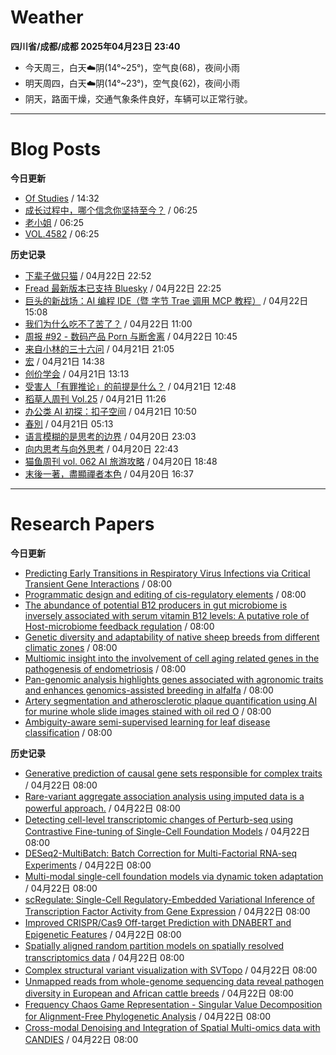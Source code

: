 # Weather
<!--qweather:start-->
**四川省/成都/成都 2025年04月23日 23:40**
- 今天周三，白天☁️阴(14°~25°)，空气良(68)，夜间小雨
- 明天周四，白天☁️阴(14°~23°)，空气良(62)，夜间小雨
- 阴天，路面干燥，交通气象条件良好，车辆可以正常行驶。
<!--qweather:end-->
---
# Blog Posts
<!--rss-blogs:start-->
**今日更新**
- [Of Studies](https://imzm.im/of-studies/) / 14:32
- [成长过程中，哪个信念你坚持至今？](http://m.wufazhuce.com/question/4346) / 06:25
- [老小姐](http://m.wufazhuce.com/article/6768) / 06:25
- [VOL.4582](http://m.wufazhuce.com/one/4734) / 06:25

**历史记录**
- [下辈子做只猫](https://geedea.pro/posts/%E4%B8%8B%E8%BE%88%E5%AD%90%E5%81%9A%E5%8F%AA%E7%8C%AB/) / 04月22日 22:52
- [Fread 最新版本已支持 Bluesky](https://zhangke.space/fread-%e6%9c%80%e6%96%b0%e7%89%88%e6%9c%ac%e5%b7%b2%e6%94%af%e6%8c%81-bluesky/?utm_source=rss&utm_medium=rss&utm_campaign=fread-%25e6%259c%2580%25e6%2596%25b0%25e7%2589%2588%25e6%259c%25ac%25e5%25b7%25b2%25e6%2594%25af%25e6%258c%2581-bluesky) / 04月22日 22:25
- [巨头的新战场：AI 编程 IDE（暨 字节 Trae 调用 MCP 教程）](http://www.ruanyifeng.com/blog/2025/04/trae-mcp.html) / 04月22日 15:08
- [我们为什么吃不了苦了？](https://onojyun.com/2025/04/22/%e6%88%91%e4%bb%ac%e4%b8%ba%e4%bb%80%e4%b9%88%e5%90%83%e4%b8%8d%e4%ba%86%e8%8b%a6%e4%ba%86%ef%bc%9f/) / 04月22日 11:00
- [周报 #92 - 数码产品 Porn 与断舍离](https://www.pseudoyu.com/posts/weekly_review_92) / 04月22日 10:45
- [来自小林的三十六问](https://blog.pursuitus.com/thirty-six-questions.html) / 04月21日 21:05
- [宏](https://geedea.pro/cards/%E5%AE%8F/) / 04月21日 14:38
- [创价学会](https://onojyun.com/2025/04/21/%e5%88%9b%e4%bb%b7%e5%ad%a6%e4%bc%9a/) / 04月21日 13:13
- [受害人「有罪推论」的前提是什么？](https://onojyun.com/2025/04/21/%e5%8f%97%e5%ae%b3%e4%ba%ba%e3%80%8c%e6%9c%89%e7%bd%aa%e6%8e%a8%e8%ae%ba%e3%80%8d%e7%9a%84%e5%89%8d%e6%8f%90%e6%98%af%e4%bb%80%e4%b9%88%ef%bc%9f/) / 04月21日 12:48
- [稻草人周刊 Vol.25](https://geedea.pro/posts/weekly/%E7%A8%BB%E8%8D%89%E4%BA%BA%E5%91%A8%E5%88%8A-vol-25/) / 04月21日 11:26
- [办公类 AI 初探：扣子空间](http://www.ruanyifeng.com/blog/2025/04/coze-space.html) / 04月21日 10:50
- [春別](https://justgoidea.com/chun-bie/) / 04月21日 05:13
- [语言模糊的是思考的边界](https://geedea.pro/posts/%E8%AF%AD%E8%A8%80%E6%A8%A1%E7%B3%8A%E7%9A%84%E6%98%AF%E6%80%9D%E8%80%83%E7%9A%84%E8%BE%B9%E7%95%8C/) / 04月20日 23:03
- [向内思考与向外思考](https://geedea.pro/cards/%E5%90%91%E5%86%85%E6%80%9D%E8%80%83%E4%B8%8E%E5%90%91%E5%A4%96%E6%80%9D%E8%80%83/) / 04月20日 22:43
- [猫鱼周刊 vol. 062 AI 旅游攻略](https://ameow.xyz/archives/weekly-062) / 04月20日 18:48
- [末後一著，盡顯禪者本色](https://justgoidea.com/mo-hou-yi-zhao-jin-xian-chan-zhe-ben-se/) / 04月20日 16:37
<!--rss-blogs:end-->
---
# Research Papers
<!--rss-papers:start-->
**今日更新**
- [Predicting Early Transitions in Respiratory Virus Infections via Critical Transient Gene Interactions](https://www.biorxiv.org/content/10.1101/2025.04.18.649619v1?rss=1) / 08:00
- [Programmatic design and editing of cis-regulatory elements](https://www.biorxiv.org/content/10.1101/2025.04.22.650035v1?rss=1) / 08:00
- [The abundance of potential B12 producers in gut microbiome is inversely associated with serum vitamin B12 levels: A putative role of Host-microbiome feedback regulation](https://www.biorxiv.org/content/10.1101/2025.04.21.649764v1?rss=1) / 08:00
- [Genetic diversity and adaptability of native sheep breeds from different climatic zones](https://www.nature.com/articles/s41598-025-97931-2) / 08:00
- [Multiomic insight into the involvement of cell aging related genes in the pathogenesis of endometriosis](https://www.nature.com/articles/s41598-025-96711-2) / 08:00
- [Pan-genomic analysis highlights genes associated with agronomic traits and enhances genomics-assisted breeding in alfalfa](https://www.nature.com/articles/s41588-025-02164-8) / 08:00
- [Artery segmentation and atherosclerotic plaque quantification using AI for murine whole slide images stained with oil red O](https://www.nature.com/articles/s41598-025-93967-6) / 08:00
- [Ambiguity-aware semi-supervised learning for leaf disease classification](https://www.nature.com/articles/s41598-025-95849-3) / 08:00

**历史记录**
- [Generative prediction of causal gene sets responsible for complex traits](https://www.biorxiv.org/content/10.1101/2025.04.17.649405v1?rss=1) / 04月22日 08:00
- [Rare-variant aggregate association analysis using imputed data is a powerful approach.](https://www.biorxiv.org/content/10.1101/2025.04.17.649394v1?rss=1) / 04月22日 08:00
- [Detecting cell-level transcriptomic changes of Perturb-seq using Contrastive Fine-tuning of Single-Cell Foundation Models](https://www.biorxiv.org/content/10.1101/2025.04.17.649395v1?rss=1) / 04月22日 08:00
- [DESeq2-MultiBatch: Batch Correction for Multi-Factorial RNA-seq Experiments](https://www.biorxiv.org/content/10.1101/2025.04.20.649392v1?rss=1) / 04月22日 08:00
- [Multi-modal single-cell foundation models via dynamic token adaptation](https://www.biorxiv.org/content/10.1101/2025.04.17.649387v1?rss=1) / 04月22日 08:00
- [scRegulate: Single-Cell Regulatory-Embedded Variational Inference of Transcription Factor Activity from Gene Expression](https://www.biorxiv.org/content/10.1101/2025.04.17.649372v1?rss=1) / 04月22日 08:00
- [Improved CRISPR/Cas9 Off-target Prediction with DNABERT and Epigenetic Features](https://www.biorxiv.org/content/10.1101/2025.04.16.649101v1?rss=1) / 04月22日 08:00
- [Spatially aligned random partition models on spatially resolved transcriptomics data](https://www.biorxiv.org/content/10.1101/2025.04.16.649218v1?rss=1) / 04月22日 08:00
- [Complex structural variant visualization with SVTopo](https://www.biorxiv.org/content/10.1101/2025.04.16.649185v1?rss=1) / 04月22日 08:00
- [Unmapped reads from whole-genome sequencing data reveal pathogen diversity in European and African cattle breeds](https://www.biorxiv.org/content/10.1101/2025.04.17.649267v1?rss=1) / 04月22日 08:00
- [Frequency Chaos Game Representation - Singular Value Decomposition for Alignment-Free Phylogenetic Analysis](https://www.biorxiv.org/content/10.1101/2025.04.16.649090v1?rss=1) / 04月22日 08:00
- [Cross-modal Denoising and Integration of Spatial Multi-omics data with CANDIES](https://www.biorxiv.org/content/10.1101/2025.04.17.649333v1?rss=1) / 04月22日 08:00
<!--rss-papers:end-->
